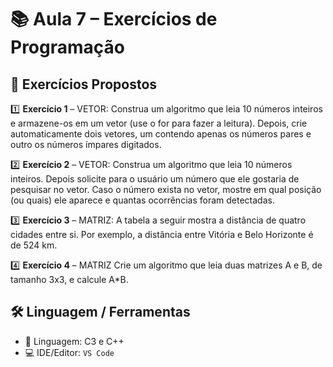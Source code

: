 # 📚 Aula 7 – Exercícios de Programação

## 📝 Exercícios Propostos

1️⃣ **Exercício 1** – VETOR: Construa um algoritmo
que leia 10 números inteiros e armazene-os
em um vetor (use o for para fazer a leitura).
Depois, crie automaticamente dois
vetores, um contendo apenas os números
pares e outro os números ímpares
digitados.

2️⃣ **Exercício 2** – VETOR: Construa um algoritmo
que leia 10 números inteiros. Depois
solicite para o usuário um número que ele
gostaria de pesquisar no vetor. Caso o
número exista no vetor, mostre em qual
posição (ou quais) ele aparece e quantas
ocorrências foram detectadas.


3️⃣ **Exercício 3** – MATRIZ: A tabela a seguir
mostra a distância de quatro cidades entre
si. Por exemplo, a distância entre Vitória e
Belo Horizonte é de 524 km.

4️⃣ **Exercício 4** – MATRIZ Crie um algoritmo que
leia duas matrizes A e B, de tamanho 3x3, e
calcule A*B.


## 🛠️ Linguagem / Ferramentas

- 🧠 Linguagem: C3 e C++
- 💻 IDE/Editor: `VS Code`